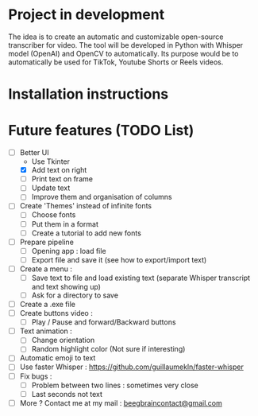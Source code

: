 # Project in development

The idea is to create an automatic and customizable open-source transcriber for video. The tool will be developed in Python with Whisper model (OpenAI) and OpenCV to automatically. Its purpose would be to automatically be used for TikTok, Youtube Shorts or Reels videos.

# Installation instructions



# Future features (TODO List)
- [ ] Better UI
    - Use Tkinter
    - [x] Add text on right
    - [ ] Print text on frame
    - [ ] Update text
    - [ ] Improve them and organisation of columns
- [ ] Create 'Themes' instead of infinite fonts
    - [ ] Choose fonts
    - [ ] Put them in a format
    - [ ] Create a tutorial to add new fonts
- [ ] Prepare pipeline
    - [ ] Opening app : load file
    - [ ] Export file and save it (see how to export/import text)
- [ ] Create a menu :
    - [ ] Save text to file and load existing text (separate Whisper transcript and text showing up)
    - [ ] Ask for a directory to save
- [ ] Create a .exe file
- [ ] Create buttons video :
    - [ ] Play / Pause and forward/Backward buttons
- [ ] Text animation :
    - [ ] Change orientation
    - [ ] Random highlight color (Not sure if interesting)
- [ ] Automatic emoji to text
- [ ] Use faster Whisper : https://github.com/guillaumekln/faster-whisper
- [ ] Fix bugs :
    - [ ] Problem between two lines : sometimes very close
    - [ ] Last seconds not text
- [ ] More ? Contact me at my mail : beegbraincontact@gmail.com